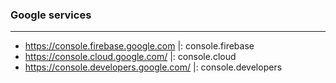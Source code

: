 ### Google services

-----------------------

* https://console.firebase.google.com     |: console.firebase
* https://console.cloud.google.com/       |: console.cloud
* https://console.developers.google.com/  |: console.developers
